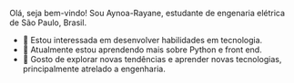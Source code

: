 Olá, seja bem-vindo!
Sou Aynoa-Rayane, estudante de engenaria elétrica de São Paulo, Brasil.
- 👀 Estou interessada em desenvolver habilidades em tecnologia.
- 🌱 Atualmente estou aprendendo mais sobre Python e front end.
- 💞️ Gosto de explorar novas tendências e aprender novas tecnologias, principalmente atrelado a engenharia.

